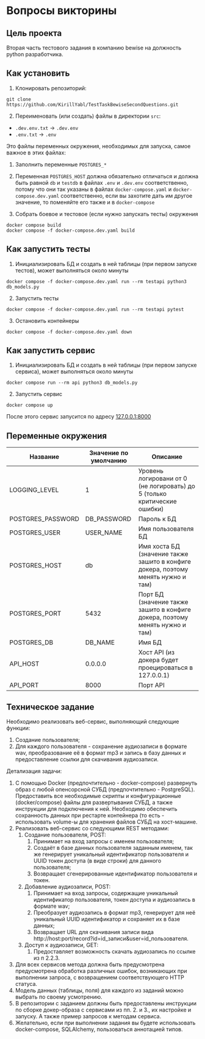 # Вопросы викторины

## Цель проекта

Вторая часть тестового задания в компанию bewise на должность python разработчика.

## Как установить

1. Клонировать репозиторий:
```shell
git clone  https://github.com/KirillYabl/TestTaskBewiseSecondQuestions.git
```

2. Переименовать (или создать) файлы в директории `src`:

- `.dev.env.txt` -> `.dev.env`
- `.env.txt` -> `.env`

Это файлы переменных окружения, необходимых для запуска, самое важное в этих файлах:
   1. Заполнить переменные `POSTGRES_*`
   2. Переменная `POSTGRES_HOST` должна обязательно отличаться и должна быть равной `db` 
   и `testdb` в файлах `.env` и `.dev.env` соответственно, потому что они так указаны в
   файлах `docker-compose.yaml` и `docker-compose.dev.yaml` соответственно, если вы захотите
   дать им другое значение, то поменяйте его также и в `docker-compose`

3. Собрать боевое и тестовое (если нужно запускать тесты) окружения
```shell
docker compose build
docker compose -f docker-compose.dev.yaml build
```

## Как запустить тесты

1. Инициализировать БД и создать в ней таблицы (при первом запуске тестов), может выполняться около минуты
```shell
docker compose -f docker-compose.dev.yaml run --rm testapi python3 db_models.py
```
2. Запустить тесты
```shell
docker compose -f docker-compose.dev.yaml run --rm testapi pytest
```
3. Остановить контейнеры
```shell
docker compose -f docker-compose.dev.yaml down
```

## Как запустить сервис

1. Инициализировать БД и создать в ней таблицы (при первом запуске сервиса), может выполняться около минуты
```shell
docker compose run --rm api python3 db_models.py
```
2. Запустить сервис
```shell
docker compose up
```

После этого сервис запусится по адресу [127.0.0.1:8000](127.0.0.1:8000)


## Переменные окружения

| Название          | Значение по умолчанию | Описание                                                                          |
|-------------------|-----------------------|-----------------------------------------------------------------------------------|
| LOGGING_LEVEL     | 1                     | Уровень логировани от 0 (не логировать) до 5 (только критические ошибки)          |
| POSTGRES_PASSWORD | DB_PASSWORD           | Пароль к БД                                                                       |
| POSTGRES_USER     | USER_NAME             | Имя пользователя БД                                                               |
| POSTGRES_HOST     | db                    | Имя хоста БД (значение также зашито в конфиге докера, поэтому менять нужно и там) |
| POSTGRES_PORT     | 5432                  | Порт БД (значение также зашито в конфиге докера, поэтому менять нужно и там)      |
| POSTGRES_DB       | DB_NAME               | Имя БД                                                                            |
| API_HOST          | 0.0.0.0               | Хост API (из докера будет проецироваться в 127.0.0.1)                             |
| API_PORT          | 8000                  | Порт API                                                                          |

## Техническое задание

Необходимо реализовать веб-сервис, выполняющий следующие функции:
1. Создание пользователя;
2. Для каждого пользователя - сохранение аудиозаписи в формате wav, преобразование её в формат mp3 и запись в базу данных и предоставление ссылки для скачивания аудиозаписи.

Детализация задачи:

1. С помощью Docker (предпочтительно - docker-compose) развернуть образ с любой опенсорсной СУБД (предпочтительно - PostgreSQL). Предоставить все необходимые скрипты и конфигурационные (docker/compose) файлы для развертывания СУБД, а также инструкции для подключения к ней. Необходимо обеспечить сохранность данных при рестарте контейнера (то есть - использовать volume-ы для хранения файлов СУБД на хост-машине.
2. Реализовать веб-сервис со следующими REST методами:
   1. Создание пользователя, POST:
      1. Принимает на вход запросы с именем пользователя;
      2. Создаёт в базе данных пользователя заданным именем, так же генерирует уникальный идентификатор пользователя и UUID токен доступа (в виде строки) для данного пользователя;
      3. Возвращает сгенерированные идентификатор пользователя и токен.
   2. Добавление аудиозаписи, POST:
      1. Принимает на вход запросы, содержащие уникальный идентификатор пользователя, токен доступа и аудиозапись в формате wav;
      2. Преобразует аудиозапись в формат mp3, генерирует для неё уникальный UUID идентификатор и сохраняет их в базе данных;
      3. Возвращает URL для скачивания записи вида http://host:port/record?id=id_записи&user=id_пользователя.
   3. Доступ к аудиозаписи, GET:
      1. Предоставляет возможность скачать аудиозапись по ссылке из п 2.2.3.
3. Для всех сервисов метода должна быть предусмотрена предусмотрена обработка различных ошибок, возникающих при выполнении запроса, с возвращением соответствующего HTTP статуса.
4. Модель данных (таблицы, поля) для каждого из заданий можно выбрать по своему усмотрению.
5. В репозитории с заданием должны быть предоставлены инструкции по сборке докер-образа с сервисами из пп. 2. и 3., их настройке и запуску. А также пример запросов к методам сервиса.
6. Желательно, если при выполнении задания вы будете использовать docker-compose, SQLAlchemy,  пользоваться аннотацией типов.
